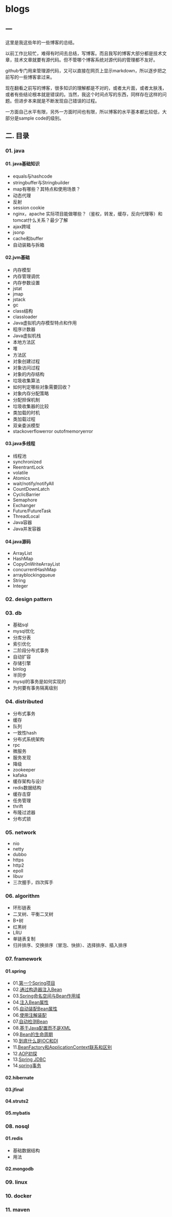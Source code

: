 # blogs


## 一

这里是我这些年的一些博客的总结。

以前工作比较忙，难得有时间去总结，写博客。而且我写的博客大部分都是技术文章，技术文章就要有源代码。但不管哪个博客系统对源代码的管理都不友好。

github专门用来管理源代码，又可以直接在网页上显示markdown，所以逐步把之前写的一些博客拿过来。

现在翻看之前写的博客，很多知识的理解都是不对的，或者太片面，或者太肤浅，或者有些结论根本就是错误的。当然，我这个时间点写的东西，同样存在这样的问题。但进步本来就是不断发现自己错误的过程。

一方面自己水平有限，另外一方面时间也有限，所以博客的水平基本都比较低，大部分是sample code的级别。

## 二. 目录


### 01. java

#### 01. java基础知识

  - equals与hashcode
  - stringbuffer与Stringbuilder
  - map有哪些？其特点和使用场景？
  - 动态代理
  - 反射
  - session  cookie
  - nginx，apache 实际项目能做哪些？（鉴权，转发，缓存，反向代理等）和tomcat什么关系？最少了解
  - ajax跨域
  - jsonp
  - cache和buffer
  - 自动装箱与拆箱

#### 02.jvm基础

  - 内存模型
  - 内存管理调优
  - 内存参数设置
  - jstat
  - jmap
  - jstack
  - gc
  - class结构
  - classloader
  - Java虚拟机内存模型特点和作用
  - 程序计数器
  - Java虚拟机栈
  - 本地方法区
  - 堆
  - 方法区
  - 对象创建过程
  - 对象访问过程
  - 对象的内存结构
  - 垃圾收集算法
  - 如何判定哪些对象需要回收？
  - 对象内存分配策略
  - 分配担保机制
  - 垃圾收集器的比较
  - 类加载的时机
  - 类加载过程
  - 双亲委派模型
  - stackoverflowerror outofmemoryerror


#### 03.java多线程

  - 线程池
  - synchronized
  - ReentrantLock
  - volatile
  - Atomics
  - wait/notify/notifyAll
  - CountDownLatch
  - CyclicBarrier
  - Semaphore
  - Exchanger
  - Future/FutureTask
  - ThreadLocal
  - Java容器
  - Java并发容器


#### 04.java源码

  - ArrayList
  - HashMap
  - CopyOnWriteArrayList
  - concurrentHashMap
  - arrayblockingqueue
  - String
  - Integer


### 02. design pattern

### 03. db

 - 基础sql
 - mysql优化
 - 分库分表
 - 索引优化
 - 二阶段分布式事务
 - 自动扩容
 - 存储引擎
 - binlog
 - 半同步
 - mysql的事务是如何实现的
 - 为何要有事务隔离级别

### 04. distributed


 - 分布式事务
 - 缓存
 - 队列
 - 一致性hash
 - 分布式系统架构
 - rpc
 - 微服务
 - 服务发现
 - 降级
 - zookeeper
 - kafaka
 - 缓存架构与设计
 - redis数据结构
 - 缓存击穿
 - 任务管理
 - thrift
 - 布隆过滤器
 - 分布式锁

### 05. network


 - nio
 - netty
 - dubbo
 - https
 - http2
 - epoll
 - libuv
 - 三次握手，四次挥手

### 06. algorithm
 - 环形链表
 - 二叉树、平衡二叉树
 - B+树
 - 红黑树
 - LRU
 - 单链表复制
 - 归并排序、交换排序（冒泡、快排）、选择排序、插入排序

### 07. framework

#### 01.spring

- 01.[第一个Spring项目](https://github.com/wardensky/blogs/blob/master/07.framework/spring/01.第一个Spring项目.md)
- 02.[通过构造器注入Bean](https://github.com/wardensky/blogs/blob/master/07.framework/spring/02.通过构造器注入Bean.md)
- 03.[Spring命名空间与Bean作用域](https://github.com/wardensky/blogs/blob/master/07.framework/spring/03.Spring命名空间与Bean作用域.md)
- 04.[注入Bean属性](https://github.com/wardensky/blogs/blob/master/07.framework/spring/04.注入Bean属性.md)
- 05.[自动装配Bean属性](https://github.com/wardensky/blogs/blob/master/07.framework/spring/05.第一个Spring项目.md)
- 06.[使用注解装配](https://github.com/wardensky/blogs/blob/master/07.framework/spring/06.第一个Spring项目.md)
- 07.[自动检测Bean](https://github.com/wardensky/blogs/blob/master/07.framework/spring/07.第一个Spring项目.md)
- 08.[基于Java配置而不是XML](https://github.com/wardensky/blogs/blob/master/07.framework/spring/08.第一个Spring项目.md)
- 09.[Bean的生命周期](https://github.com/wardensky/blogs/blob/master/07.framework/spring/09.第一个Spring项目.md)
- 10.[到底什么是IOC和DI](https://github.com/wardensky/blogs/blob/master/07.framework/spring/10.第一个Spring项目.md)
- 11.[BeanFactory和ApplicationContext联系和区别](https://github.com/wardensky/blogs/blob/master/07.framework/spring/11.第一个Spring项目.md)
- 12.[AOP初探](https://github.com/wardensky/blogs/blob/master/07.framework/spring/12.第一个Spring项目.md)
- 13.[Spring JDBC](https://github.com/wardensky/blogs/blob/master/07.framework/spring/13.第一个Spring项目.md)
- 14.[spring事务](https://github.com/wardensky/blogs/blob/master/07.framework/spring/14.第一个Spring项目.md)


#### 02.hibernate



#### 03.jfinal

#### 04.struts2

#### 05.mybatis

### 08. nosql

#### 01.redis

 - 基础数据结构
 - 用法

#### 02.mongodb



### 09. linux

### 10. docker

### 11. maven
